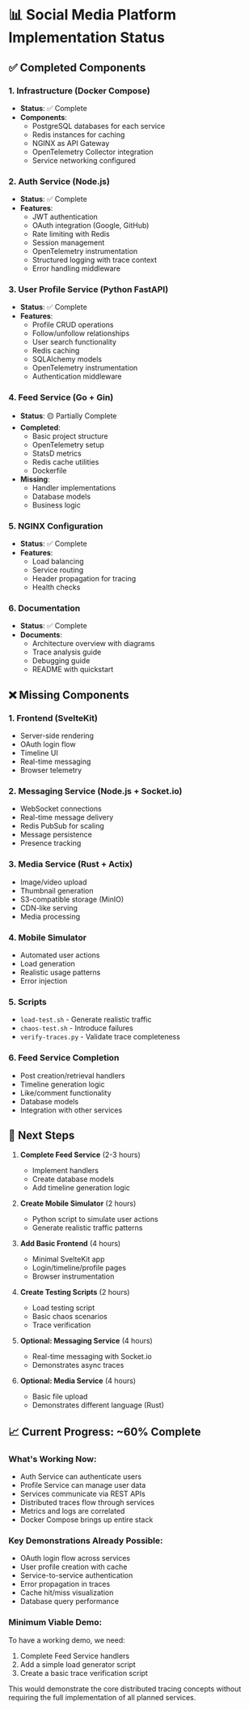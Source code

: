 # 📊 Social Media Platform Implementation Status

## ✅ Completed Components

### 1. Infrastructure (Docker Compose)
- **Status**: ✅ Complete
- **Components**:
  - PostgreSQL databases for each service
  - Redis instances for caching
  - NGINX as API Gateway
  - OpenTelemetry Collector integration
  - Service networking configured

### 2. Auth Service (Node.js)
- **Status**: ✅ Complete
- **Features**:
  - JWT authentication
  - OAuth integration (Google, GitHub)
  - Rate limiting with Redis
  - Session management
  - OpenTelemetry instrumentation
  - Structured logging with trace context
  - Error handling middleware

### 3. User Profile Service (Python FastAPI)
- **Status**: ✅ Complete
- **Features**:
  - Profile CRUD operations
  - Follow/unfollow relationships
  - User search functionality
  - Redis caching
  - SQLAlchemy models
  - OpenTelemetry instrumentation
  - Authentication middleware

### 4. Feed Service (Go + Gin)
- **Status**: 🟡 Partially Complete
- **Completed**:
  - Basic project structure
  - OpenTelemetry setup
  - StatsD metrics
  - Redis cache utilities
  - Dockerfile
- **Missing**:
  - Handler implementations
  - Database models
  - Business logic

### 5. NGINX Configuration
- **Status**: ✅ Complete
- **Features**:
  - Load balancing
  - Service routing
  - Header propagation for tracing
  - Health checks

### 6. Documentation
- **Status**: ✅ Complete
- **Documents**:
  - Architecture overview with diagrams
  - Trace analysis guide
  - Debugging guide
  - README with quickstart

## ❌ Missing Components

### 1. Frontend (SvelteKit)
- Server-side rendering
- OAuth login flow
- Timeline UI
- Real-time messaging
- Browser telemetry

### 2. Messaging Service (Node.js + Socket.io)
- WebSocket connections
- Real-time message delivery
- Redis PubSub for scaling
- Message persistence
- Presence tracking

### 3. Media Service (Rust + Actix)
- Image/video upload
- Thumbnail generation
- S3-compatible storage (MinIO)
- CDN-like serving
- Media processing

### 4. Mobile Simulator
- Automated user actions
- Load generation
- Realistic usage patterns
- Error injection

### 5. Scripts
- `load-test.sh` - Generate realistic traffic
- `chaos-test.sh` - Introduce failures
- `verify-traces.py` - Validate trace completeness

### 6. Feed Service Completion
- Post creation/retrieval handlers
- Timeline generation logic
- Like/comment functionality
- Database models
- Integration with other services

## 🔄 Next Steps

1. **Complete Feed Service** (2-3 hours)
   - Implement handlers
   - Create database models
   - Add timeline generation logic

2. **Create Mobile Simulator** (2 hours)
   - Python script to simulate user actions
   - Generate realistic traffic patterns

3. **Add Basic Frontend** (4 hours)
   - Minimal SvelteKit app
   - Login/timeline/profile pages
   - Browser instrumentation

4. **Create Testing Scripts** (2 hours)
   - Load testing script
   - Basic chaos scenarios
   - Trace verification

5. **Optional: Messaging Service** (4 hours)
   - Real-time messaging with Socket.io
   - Demonstrates async traces

6. **Optional: Media Service** (4 hours)
   - Basic file upload
   - Demonstrates different language (Rust)

## 📈 Current Progress: ~60% Complete

### What's Working Now:
- Auth Service can authenticate users
- Profile Service can manage user data
- Services communicate via REST APIs
- Distributed traces flow through services
- Metrics and logs are correlated
- Docker Compose brings up entire stack

### Key Demonstrations Already Possible:
- OAuth login flow across services
- User profile creation with cache
- Service-to-service authentication
- Error propagation in traces
- Cache hit/miss visualization
- Database query performance

### Minimum Viable Demo:
To have a working demo, we need:
1. Complete Feed Service handlers
2. Add a simple load generator script
3. Create a basic trace verification script

This would demonstrate the core distributed tracing concepts without requiring the full implementation of all planned services.
